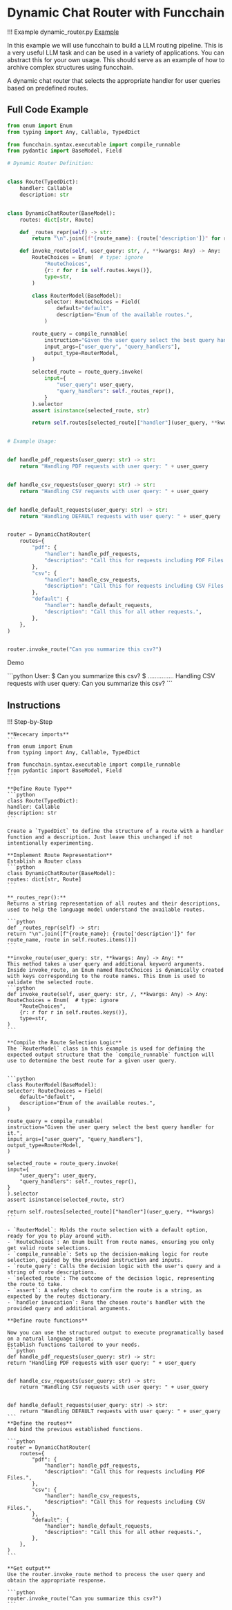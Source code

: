 # Dynamic Chat Router with Funcchain

!!! Example
    dynamic_router.py [Example](https://github.com/shroominic/funcchain/blob/main/examples/dynamic_router.py)

In this example we will use funcchain to build a LLM routing pipeline.
This is a very useful LLM task and can be used in a variety of applications.
You can abstract this for your own usage.
This should serve as an example of how to archive complex structures using funcchain.

A dynamic chat router that selects the appropriate handler for user queries based on predefined routes.

## Full Code Example

```python
from enum import Enum
from typing import Any, Callable, TypedDict

from funcchain.syntax.executable import compile_runnable
from pydantic import BaseModel, Field

# Dynamic Router Definition:


class Route(TypedDict):
    handler: Callable
    description: str


class DynamicChatRouter(BaseModel):
    routes: dict[str, Route]

    def _routes_repr(self) -> str:
        return "\n".join([f"{route_name}: {route['description']}" for route_name, route in self.routes.items()])

    def invoke_route(self, user_query: str, /, **kwargs: Any) -> Any:
        RouteChoices = Enum(  # type: ignore
            "RouteChoices",
            {r: r for r in self.routes.keys()},
            type=str,
        )

        class RouterModel(BaseModel):
            selector: RouteChoices = Field(
                default="default",
                description="Enum of the available routes.",
            )

        route_query = compile_runnable(
            instruction="Given the user query select the best query handler for it.",
            input_args=["user_query", "query_handlers"],
            output_type=RouterModel,
        )

        selected_route = route_query.invoke(
            input={
                "user_query": user_query,
                "query_handlers": self._routes_repr(),
            }
        ).selector
        assert isinstance(selected_route, str)

        return self.routes[selected_route]["handler"](user_query, **kwargs)


# Example Usage:


def handle_pdf_requests(user_query: str) -> str:
    return "Handling PDF requests with user query: " + user_query


def handle_csv_requests(user_query: str) -> str:
    return "Handling CSV requests with user query: " + user_query


def handle_default_requests(user_query: str) -> str:
    return "Handling DEFAULT requests with user query: " + user_query


router = DynamicChatRouter(
    routes={
        "pdf": {
            "handler": handle_pdf_requests,
            "description": "Call this for requests including PDF Files.",
        },
        "csv": {
            "handler": handle_csv_requests,
            "description": "Call this for requests including CSV Files.",
        },
        "default": {
            "handler": handle_default_requests,
            "description": "Call this for all other requests.",
        },
    },
)


router.invoke_route("Can you summarize this csv?")
```  

Demo
<div class="termy">
```python
User:
$ Can you summarize this csv?
$ ...............
Handling CSV requests with user query: Can you summarize this csv?
```
</div>

## Instructions

!!! Step-by-Step

    **Nececary imports**
    ```
    from enum import Enum
    from typing import Any, Callable, TypedDict

    from funcchain.syntax.executable import compile_runnable
    from pydantic import BaseModel, Field
    ```

    **Define Route Type**
    ```python
    class Route(TypedDict):
    handler: Callable
    description: str
    ```

    Create a `TypedDict` to define the structure of a route with a handler function and a description. Just leave this unchanged if not intentionally experimenting.

    **Implement Route Representation**
    Establish a Router class
    ```python
    class DynamicChatRouter(BaseModel):
    routes: dict[str, Route]
    ```

    **_routes_repr():**
    Returns a string representation of all routes and their descriptions, used to help the language model understand the available routes.

    ```python
    def _routes_repr(self) -> str:
    return "\n".join([f"{route_name}: {route['description']}" for route_name, route in self.routes.items()])
    ```

    **invoke_route(user_query: str, **kwargs: Any) -> Any: **
    This method takes a user query and additional keyword arguments. Inside invoke_route, an Enum named RouteChoices is dynamically created with keys corresponding to the route names. This Enum is used to validate the selected route.
    ```python
    def invoke_route(self, user_query: str, /, **kwargs: Any) -> Any:
    RouteChoices = Enum(  # type: ignore
        "RouteChoices",
        {r: r for r in self.routes.keys()},
        type=str,
    )
    ```

    **Compile the Route Selection Logic**
    The `RouterModel` class in this example is used for defining the expected output structure that the `compile_runnable` function will use to determine the best route for a given user query.


    ```python
    class RouterModel(BaseModel):
    selector: RouteChoices = Field(
        default="default",
        description="Enum of the available routes.",
    )

    route_query = compile_runnable(
    instruction="Given the user query select the best query handler for it.",
    input_args=["user_query", "query_handlers"],
    output_type=RouterModel,
    )

    selected_route = route_query.invoke(
    input={
        "user_query": user_query,
        "query_handlers": self._routes_repr(),
    }
    ).selector
    assert isinstance(selected_route, str)

    return self.routes[selected_route]["handler"](user_query, **kwargs)
    ```

    - `RouterModel`: Holds the route selection with a default option, ready for you to play around with.
    - `RouteChoices`: An Enum built from route names, ensuring you only get valid route selections.
    - `compile_runnable`: Sets up the decision-making logic for route selection, guided by the provided instruction and inputs.
    - `route_query`: Calls the decision logic with the user's query and a string of route descriptions.
    - `selected_route`: The outcome of the decision logic, representing the route to take.
    - `assert`: A safety check to confirm the route is a string, as expected by the routes dictionary.
    - `handler invocation`: Runs the chosen route's handler with the provided query and additional arguments.

    **Define route functions**

    Now you can use the structured output to execute programatically based on a natural language input.
    Establish functions tailored to your needs.
    ```python
    def handle_pdf_requests(user_query: str) -> str:
    return "Handling PDF requests with user query: " + user_query


    def handle_csv_requests(user_query: str) -> str:
        return "Handling CSV requests with user query: " + user_query


    def handle_default_requests(user_query: str) -> str:
        return "Handling DEFAULT requests with user query: " + user_query
    ```
    **Define the routes**
    And bind the previous established functions.

    ```python
    router = DynamicChatRouter(
        routes={
            "pdf": {
                "handler": handle_pdf_requests,
                "description": "Call this for requests including PDF Files.",
            },
            "csv": {
                "handler": handle_csv_requests,
                "description": "Call this for requests including CSV Files.",
            },
            "default": {
                "handler": handle_default_requests,
                "description": "Call this for all other requests.",
            },
        },
    )
    ```

    **Get output**
    Use the router.invoke_route method to process the user query and obtain the appropriate response.

    ```python
    router.invoke_route("Can you summarize this csv?")
    ```